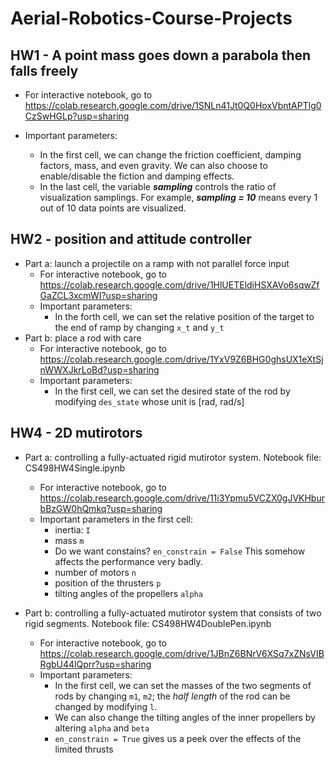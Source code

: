 # Aerial-Robotics-Course-Projects
## HW1 - A point mass goes down a parabola then falls freely
  - For interactive notebook, go to https://colab.research.google.com/drive/1SNLn41Jt0Q0HoxVbntAPTlg0CzSwHGLp?usp=sharing
  
  - Important parameters:
  
    - In the first cell, we can change the friction coefficient, damping factors, mass, and even gravity. We can also choose to enable/disable the fiction and damping effects.
    - In the last cell, the variable ***sampling*** controls the ratio of visualization samplings. For example, ***sampling = 10*** means every 1 out of 10 data points are visualized.

## HW2 - position and attitude controller
  - Part a: launch a projectile on a ramp with not parallel force input
    - For interactive notebook, go to https://colab.research.google.com/drive/1HlUETEldiHSXAVo6sqwZfGaZCL3xcmWI?usp=sharing
    - Important parameters:
      - In the forth cell, we can set the relative position of the target to the end of ramp by changing `x_t` and `y_t`
  - Part b: place a rod with care
      - For interactive notebook, go to https://colab.research.google.com/drive/1YxV9Z6BHG0ghsUX1eXtSjnWWXJkrLoBd?usp=sharing
      - Important parameters:
        - In the first cell, we can set the desired state of the rod by modifying `des_state` whose unit is [rad, rad/s]

## HW4 - 2D mutirotors
  - Part a: controlling a fully-actuated rigid mutirotor system. Notebook file: CS498HW4Single.ipynb
    - For interactive notebook, go to https://colab.research.google.com/drive/11i3Ypmu5VCZX0gJVKHburbBzGW0hQmkq?usp=sharing
    - Important parameters in the first cell: 
      - inertia: `I`
      - mass `m`
      - Do we want constains? `en_constrain = False` This somehow affects the performance very badly.
      - number of motors `n`
      - position of the thrusters `p`
      - tilting angles of the propellers `alpha`
      
  - Part b: controlling a fully-actuated mutirotor system that consists of two rigid segments. Notebook file: CS498HW4DoublePen.ipynb
      - For interactive notebook, go to https://colab.research.google.com/drive/1JBnZ6BNrV6XSq7xZNsVIBRgbU44lQprr?usp=sharing
      - Important parameters:
        - In the first cell, we can set the masses of the two segments of rods by changing `m1`, `m2`; the *half length* of the rod can be changed by modifying `l`.
        - We can also change the tilting angles of the inner propellers by altering `alpha` and `beta` 
        - `en_constrain = True` gives us a peek over the effects of the limited thrusts
